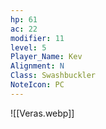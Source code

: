```yaml
---
hp: 61
ac: 22
modifier: 11
level: 5
Player_Name: Kev
Alignment: N
Class: Swashbuckler
NoteIcon: PC
---
```

![[Veras.webp]]